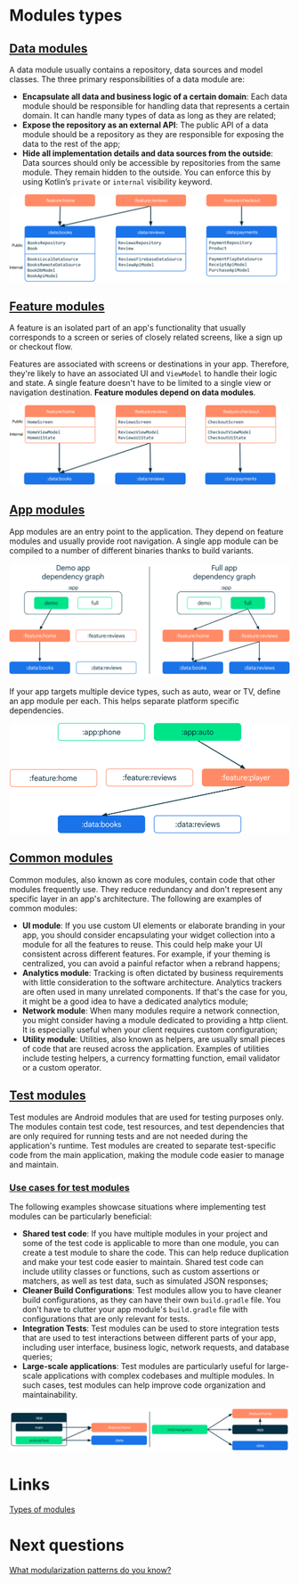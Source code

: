 # Modules types

## [Data modules](https://developer.android.com/topic/modularization/patterns#data-modules)
A data module usually contains a repository, data sources and model classes. The three primary responsibilities of a data module are:
- **Encapsulate all data and business logic of a certain domain**: Each data module should be responsible for handling data that represents a certain domain. It can handle many types of data as long as they are related;
- **Expose the repository as an external API**: The public API of a data module should be a repository as they are responsible for exposing the data to the rest of the app;
- **Hide all implementation details and data sources from the outside**: Data sources should only be accessible by repositories from the same module. They remain hidden to the outside. You can enforce this by using Kotlin’s `private` or `internal` visibility keyword.

![](./res/data_modules.png "Data modules")

## [Feature modules](https://developer.android.com/topic/modularization/patterns#feature-modules)
A feature is an isolated part of an app's functionality that usually corresponds to a screen or series of closely related screens, like a sign up or checkout flow.

Features are associated with screens or destinations in your app. Therefore, they're likely to have an associated UI and `ViewModel` to handle their logic and state. A single feature doesn't have to be limited to a single view or navigation destination. **Feature modules depend on data modules**.

![](./res/feature_modules.png "Feature modules")

## [App modules](https://developer.android.com/topic/modularization/patterns#app-modules)
App modules are an entry point to the application. They depend on feature modules and usually provide root navigation. A single app module can be compiled to a number of different binaries thanks to build variants.

![](./res/app_modules.png "App modules")

If your app targets multiple device types, such as auto, wear or TV, define an app module per each. This helps separate platform specific dependencies.

![](./res/wear_dep_graph.png "Wear_graph")

## [Common modules](https://developer.android.com/topic/modularization/patterns#common-modules)
Common modules, also known as core modules, contain code that other modules frequently use. They reduce redundancy and don't represent any specific layer in an app's architecture. The following are examples of common modules:
- **UI module**: If you use custom UI elements or elaborate branding in your app, you should consider encapsulating your widget collection into a module for all the features to reuse. This could help make your UI consistent across different features. For example, if your theming is centralized, you can avoid a painful refactor when a rebrand happens;
- **Analytics module**: Tracking is often dictated by business requirements with little consideration to the software architecture. Analytics trackers are often used in many unrelated components. If that's the case for you, it might be a good idea to have a dedicated analytics module;
- **Network module**: When many modules require a network connection, you might consider having a module dedicated to providing a http client. It is especially useful when your client requires custom configuration;
- **Utility module**: Utilities, also known as helpers, are usually small pieces of code that are reused across the application. Examples of utilities include testing helpers, a currency formatting function, email validator or a custom operator.

## [Test modules](https://developer.android.com/topic/modularization/patterns#test-modules)
Test modules are Android modules that are used for testing purposes only. The modules contain test code, test resources, and test dependencies that are only required for running tests and are not needed during the application's runtime. Test modules are created to separate test-specific code from the main application, making the module code easier to manage and maintain.

### [Use cases for test modules](https://developer.android.com/topic/modularization/patterns#use_cases_for_test_modules)
The following examples showcase situations where implementing test modules can be particularly beneficial:
- **Shared test code**: If you have multiple modules in your project and some of the test code is applicable to more than one module, you can create a test module to share the code. This can help reduce duplication and make your test code easier to maintain. Shared test code can include utility classes or functions, such as custom assertions or matchers, as well as test data, such as simulated JSON responses;
- **Cleaner Build Configurations**: Test modules allow you to have cleaner build configurations, as they can have their own `build.gradle` file. You don't have to clutter your app module's `build.gradle` file with configurations that are only relevant for tests.
- **Integration Tests**: Test modules can be used to store integration tests that are used to test interactions between different parts of your app, including user interface, business logic, network requests, and database queries;
- **Large-scale applications**: Test modules are particularly useful for large-scale applications with complex codebases and multiple modules. In such cases, test modules can help improve code organization and maintainability.

![](./res/test_modules.png "Test modules")

# Links
[Types of modules](https://developer.android.com/topic/modularization/patterns#types-of-modules)

# Next questions
[What modularization patterns do you know?](https://github.com/Kirchhoff-/Android-Interview-Questions/blob/master/Android/What%20modularization%20patterns%20do%20you%20know.md)
